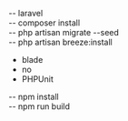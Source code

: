 -- laravel <br />
-- composer install <br />
-- php artisan migrate --seed <br />
-- php artisan breeze:install <br />
   - blade <br />
   - no <br />
   - PHPUnit <br />

-- npm install <br />
-- npm run build <br />

